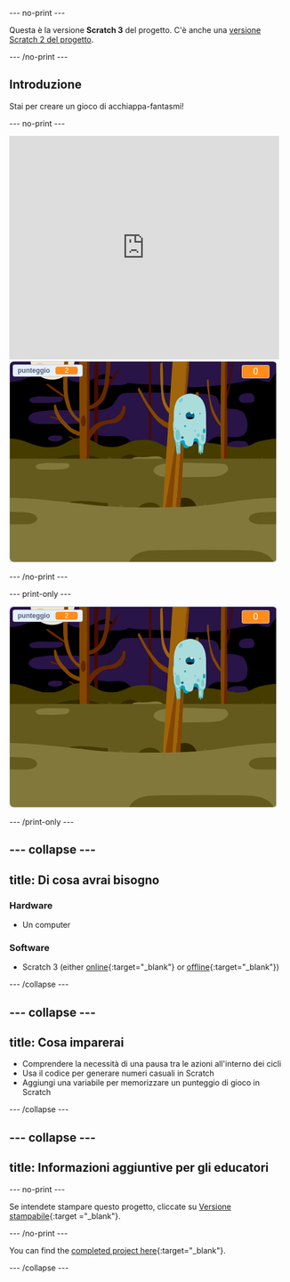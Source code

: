 \--- no-print \---

Questa è la versione **Scratch 3** del progetto. C'è anche una [versione Scratch 2 del progetto](https://projects.raspberrypi.org/en/projects/ghostbusters-scratch2).

\--- /no-print \---

## Introduzione

Stai per creare un gioco di acchiappa-fantasmi!

\--- no-print \---

<div class="scratch-preview">
  <iframe allowtransparency="true" width="485" height="402" src="https://scratch.mit.edu/projects/embed/276874679/?autostart=false" frameborder="0" scrolling="no"></iframe>
  <img src="images/showcase-static.png">
</div>

\--- /no-print \---

\--- print-only \---

![showcase](images/showcase-static.png)

\--- /print-only \---

## \--- collapse \---

## title: Di cosa avrai bisogno

### Hardware

- Un computer

### Software

- Scratch 3 (either [online](https://rpf.io/scratchon){:target="_blank"} or [offline](https://rpf.io/scratchoff){:target="_blank"})

\--- /collapse \---

## \--- collapse \---

## title: Cosa imparerai

- Comprendere la necessità di una pausa tra le azioni all'interno dei cicli
- Usa il codice per generare numeri casuali in Scratch
- Aggiungi una variabile per memorizzare un punteggio di gioco in Scratch

\--- /collapse \---

## \--- collapse \---

## title: Informazioni aggiuntive per gli educatori

\--- no-print \---

Se intendete stampare questo progetto, cliccate su [Versione stampabile](https://projects.raspberrypi.org/en/projects/ghostbusters/print){:target ="_blank"}.

\--- /no-print \---

You can find the [completed project here](https://rpf.io/p/en/ghostbusters-get){:target="_blank"}.

\--- /collapse \---